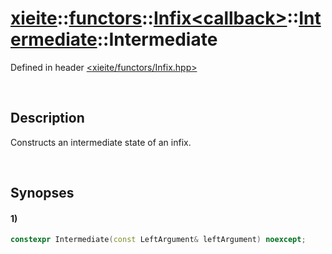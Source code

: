 # [xieite](../../../../../../../../xieite.md)\:\:[functors](../../../../../../../../functors.md)\:\:[Infix\<callback\>](../../../../../../Infix.md)\:\:[Intermediate](../../../Intermediate.md)\:\:Intermediate
Defined in header [<xieite/functors/Infix.hpp>](../../../../../../../../../include/xieite/functors/Infix.hpp)

&nbsp;

## Description
Constructs an intermediate state of an infix.

&nbsp;

## Synopses
#### 1)
```cpp
constexpr Intermediate(const LeftArgument& leftArgument) noexcept;
```

